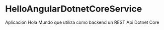 # HelloAngularDotnetCoreService
Aplicación Hola Mundo que utiliza como backend un REST Api Dotnet Core
